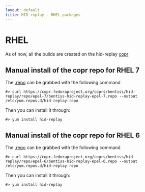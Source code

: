 ```yaml
---
layout: default
title: HID-replay - RHEL packages
---
```


# RHEL

As of now, all the builds are created on the hid-replay [copr](https://copr.fedoraproject.org/coprs/bentiss/hid-replay/)

## Manual install of the copr repo for RHEL 7
The [.repo](https://copr.fedoraproject.org/coprs/bentiss/hid-replay/repo/epel-7/bentiss-hid-replay-epel-7.repo) can be grabbed with the following command

	#> curl https://copr.fedoraproject.org/coprs/bentiss/hid-replay/repo/epel-7/bentiss-hid-replay-epel-7.repo --output /etc/yum.repos.d/hid-replay.repo

Then you can install it through:

	#> yum install hid-replay

## Manual install of the copr repo for RHEL 6
The [.repo](https://copr.fedoraproject.org/coprs/bentiss/hid-replay/repo/epel-6/bentiss-hid-replay-epel-6.repo) can be grabbed with the following command

	#> curl https://copr.fedoraproject.org/coprs/bentiss/hid-replay/repo/epel-6/bentiss-hid-replay-epel-6.repo --output /etc/yum.repos.d/hid-replay.repo

Then you can install it through:

	#> yum install hid-replay

